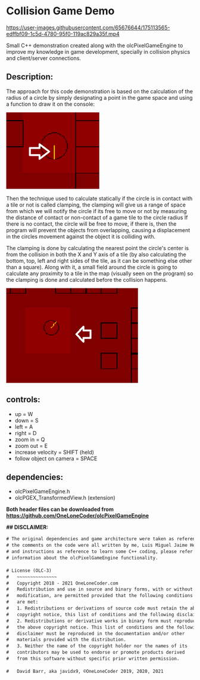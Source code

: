 # Collision Game Demo

https://user-images.githubusercontent.com/65676644/175113565-edffbf09-1c5d-4780-95f0-119ac829a35f.mp4

Small C++ demonstration created along with the olcPixelGameEngine to improve my knowledge
in game development, specially in collision physics and client/server connections.

## Description:

The approach for this code demonstration is based on the calculation of the radius of a circle
by simply designating a point in the game space and using a function to draw it on the console:

![area image](images/circle.png)

Then the technique used to calculate statically if the circle is in contact with a tile or not
is called clamping, the clamping will give us a range of space from which we will notify the
circle if its free to move or not by measuring the distance of contact or non-contact of a 
game tile to the circle radius If there is no contact, the circle will be free to move, if 
there is, then the program will prevent the objects from overlapping, causing a displacement 
in the circles movement against the object it is colliding with.

The clamping is done by calculating the nearest point the circle's center is from the collision
in both the X and Y axis of a tile (by also calculating the bottom, top, left and right
sides of the tile, as it can be something else other than a square). Along with it, a small field
around the circle is going to calculate any proximity to a tile in the map (visually seen on
the program) so the clamping is done and calculated before the collision happens.

![area image](images/area.png)

## controls:

- up = W
- down = S
- left = A
- right = D
- zoom in = Q
- zoom out = E
- increase velocity = SHIFT (held)
- follow object on camera = SPACE

## dependencies:

- olcPixelGameEngine.h
- olcPGEX_TransformedView.h (extension)

**Both header files can be downloaded from https://github.com/OneLoneCoder/olcPixelGameEngine**

**## DISCLAIMER:**
```diff
# The original dependencies and game architecture were taken as reference from David Barr, aka javidx9
# the comments on the code were all written by me, Luis Miguel Jaime Hernandez, by taking his videos
# and instructions as reference to learn some C++ coding, please refer to OneLoneCoder for additional
# information about the olcPixelGameEngine functionality.

# License (OLC-3)
#	~~~~~~~~~~~~~~~
#	Copyright 2018 - 2021 OneLoneCoder.com
#	Redistribution and use in source and binary forms, with or without
#	modification, are permitted provided that the following conditions
#	are met:
#	1. Redistributions or derivations of source code must retain the above
#	copyright notice, this list of conditions and the following disclaimer.
#	2. Redistributions or derivative works in binary form must reproduce
#	the above copyright notice. This list of conditions and the following
#	disclaimer must be reproduced in the documentation and/or other
#	materials provided with the distribution.
#	3. Neither the name of the copyright holder nor the names of its
#	contributors may be used to endorse or promote products derived
#	from this software without specific prior written permission.

#	David Barr, aka javidx9, ©OneLoneCoder 2019, 2020, 2021

```